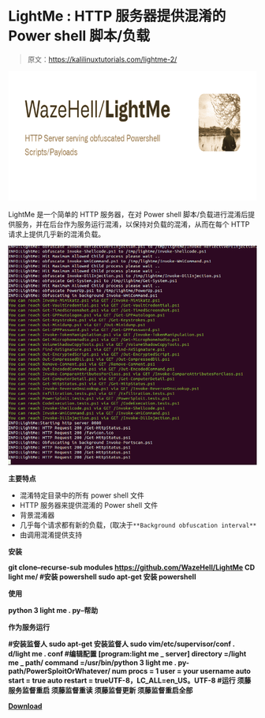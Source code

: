 # LightMe : HTTP 服务器提供混淆的 Power shell 脚本/负载

> 原文：<https://kalilinuxtutorials.com/lightme-2/>

[![LightMe : HTTP Server Serving Obfuscated Power shell Scripts/Payloads](img/6ad46f340e4bbfe9a58440c7eb156e61.png "LightMe : HTTP Server Serving Obfuscated Power shell Scripts/Payloads")](https://1.bp.blogspot.com/-U7E59Bwyowc/YQTJnm5OaFI/AAAAAAAAKTw/AgO6FO0xFfU6BR-iYWKZsDnGgFdZUCCtgCLcBGAsYHQ/s728/LightMe%2B%25281%2529.png)

LightMe 是一个简单的 HTTP 服务器，在对 Power shell 脚本/负载进行混淆后提供服务，并在后台作为服务运行混淆，以保持对负载的混淆，从而在每个 HTTP 请求上提供几乎新的混淆负载。

![](img/c5c7a604a0d9ddfbc59e6df5e5320c59.png)

**主要特点**

*   混淆特定目录中的所有 power shell 文件
*   HTTP 服务器来提供混淆的 Power shell 文件
*   背景混淆器
*   几乎每个请求都有新的负载，(取决于`**Background obfuscation interval**`
*   由调用混淆提供支持

**安装**

**git clone–recurse-sub modules https://github.com/WazeHell/LightMe
CD light me/
#安装 powershell
sudo apt-get 安装 powershell**

**使用**

**python 3 light me . py–帮助**

**作为服务运行**

**#安装监督人
sudo apt-get 安装监督人
sudo vim/etc/supervisor/conf . d/light me . conf
#编辑配置
[program:light me _ server]
directory =/light me _ path/
command =/usr/bin/python 3 light me . py-path/PowerSploitOrWhatever/
num procs = 1
user = your username
auto start = true
auto restart = trueUTF-8，LC_ALL=en_US。UTF-8
#运行
须藤服务监督重启
须藤监督重读
须藤监督更新
须藤监督重启全部**

[**Download**](https://github.com/WazeHell/LightMe)